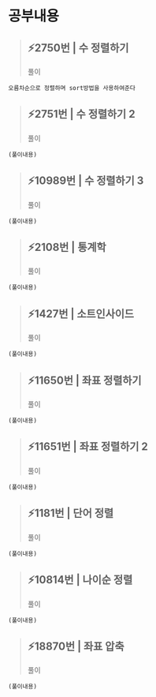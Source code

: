 # 공부내용 


> ⚡2750번 | 수 정렬하기
> ------------
>  풀이
```
오름차순으로 정렬하며 sort방법을 사용하여준다
```
> ⚡2751번 | 수 정렬하기 2 
> ------------
>  풀이
```
(풀이내용)
```
> ⚡10989번 | 수 정렬하기 3
> ------------
>  풀이
```
(풀이내용)
```
> ⚡2108번 | 통계학
> ------------
>  풀이
```
(풀이내용)
```
> ⚡1427번 | 소트인사이드
> ------------
>  풀이
```
(풀이내용)
```
> ⚡11650번 | 좌표 정렬하기
> ------------
>  풀이
```
(풀이내용)
```
> ⚡11651번 | 좌표 정렬하기 2
> ------------
>  풀이
```
(풀이내용)
```
> ⚡1181번 | 단어 정렬
> ------------
>  풀이
```
(풀이내용)
```
> ⚡10814번 | 나이순 정렬
> ------------
>  풀이
```
(풀이내용)
```
> ⚡18870번 | 좌표 압축
> ------------
>  풀이
```
(풀이내용)
```
